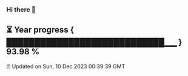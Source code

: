 ### Hi there 👋
⏳ Year progress { ████████████████████████████▁▁ } 93.98 %
---
⏰ Updated on Sun, 10 Dec 2023 00:39:39 GMT

